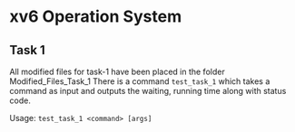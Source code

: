 # xv6 Operation System

## Task 1

All modified files for task-1 have been placed in the folder Modified_Files_Task_1
There is a command `test_task_1` which takes a command as input and outputs the waiting, running time along with status code.

Usage: `test_task_1 <command> [args]`